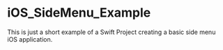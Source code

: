 # iOS_SideMenu_Example
This is just a short example of a Swift Project creating a basic side menu iOS application.
